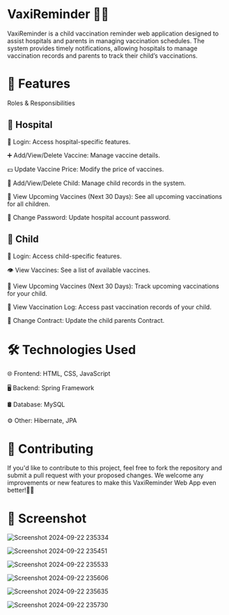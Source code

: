 # VaxiReminder 💉👶
VaxiReminder is a child vaccination reminder web application designed to assist hospitals and parents in managing vaccination schedules. The system provides timely notifications, allowing hospitals to manage vaccination records and parents to track their child’s vaccinations.

# 🎯 Features
Roles & Responsibilities

## 🏥 Hospital

🔐 Login: Access hospital-specific features.

➕ Add/View/Delete Vaccine: Manage vaccine details.

💵 Update Vaccine Price: Modify the price of vaccines.

👶 Add/View/Delete Child: Manage child records in the system.

📅 View Upcoming Vaccines (Next 30 Days): See all upcoming vaccinations for all children.

🔑 Change Password: Update hospital account password.

## 👶 Child

🔐 Login: Access child-specific features.

👁️ View Vaccines: See a list of available vaccines.

📅 View Upcoming Vaccines (Next 30 Days): Track upcoming vaccinations for your child.

📜 View Vaccination Log: Access past vaccination records of your child.

🔑 Change Contract: Update the child parents Contract.

# 🛠️ Technologies Used

🌐 Frontend: HTML, CSS, JavaScript

🖥️ Backend: Spring Framework

🛢️ Database: MySQL

⚙️ Other: Hibernate, JPA

# 🌟 Contributing

If you'd like to contribute to this project, feel free to fork the repository and submit a pull request with your proposed changes. We welcome any improvements or new features to make this VaxiReminder Web App even better!🚀🙌

# 📸 Screenshot

![Screenshot 2024-09-22 235334](https://github.com/user-attachments/assets/4d798905-d6a1-4b6a-8e84-8ffdd6720259)

![Screenshot 2024-09-22 235451](https://github.com/user-attachments/assets/b6001afe-561f-4bbc-b578-3484eb0b6449)

![Screenshot 2024-09-22 235533](https://github.com/user-attachments/assets/3d1b2c17-b022-4694-9628-c3dbc1732ba5)

![Screenshot 2024-09-22 235606](https://github.com/user-attachments/assets/044f9bd4-b52e-4a52-9d49-251693313aa7)

![Screenshot 2024-09-22 235635](https://github.com/user-attachments/assets/f668628a-218e-4b25-a8e7-92d369cda4af)

![Screenshot 2024-09-22 235730](https://github.com/user-attachments/assets/89eed989-8931-45be-beb1-d1978b370126)
